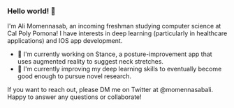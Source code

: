### Hello world! 👋
I'm Ali Momennasab, an incoming freshman studying computer science at Cal Poly Pomona! I have interests in deep learning (particularly in healthcare applications) and IOS app development.

- 🧘 I'm currently working on Stance, a posture-improvement app that uses augmented reality to suggest neck stretches.
- 🤖 I'm currently improving my deep learning skills to eventually become good enough to pursue novel research.

If you want to reach out, please DM me on Twitter at @momennasabali. Happy to answer any questions or collaborate!


<!--
**alimomennasab/alimomennasab** is a ✨ _special_ ✨ repository because its `README.md` (this file) appears on your GitHub profile.

Here are some ideas to get you started:

- 🔭 I’m currently working on ...
- 🌱 I’m currently learning ...
- 👯 I’m looking to collaborate on ...
- 🤔 I’m looking for help with ...
- 💬 Ask me about ...
- 📫 How to reach me: ...
- 😄 Pronouns: ...
- ⚡ Fun fact: ...
-->
